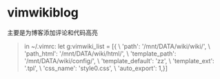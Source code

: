 vimwikiblog
=========

主要是为博客添加评论和代码高亮

> in ~/.vimrc:
    let g:vimwiki_list = [{
    \ 'path': '/mnt/DATA/wiki/wiki/',
    \ 'path_html': '/mnt/DATA/wiki/html/',
    \ 'template_path': '/mnt/DATA/wiki/config/',
    \ 'template_default': 'zz',
    \ 'template_ext': '.tpl',
    \ 'css_name': 'style0.css',
    \ 'auto_export': 1,}]

